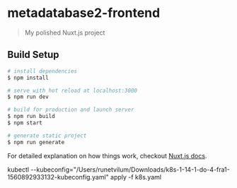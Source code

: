 # metadatabase2-frontend

> My polished Nuxt.js project

## Build Setup

``` bash
# install dependencies
$ npm install

# serve with hot reload at localhost:3000
$ npm run dev

# build for production and launch server
$ npm run build
$ npm start

# generate static project
$ npm run generate
```

For detailed explanation on how things work, checkout [Nuxt.js docs](https://nuxtjs.org).

kubectl --kubeconfig="/Users/runetvilum/Downloads/k8s-1-14-1-do-4-fra1-1560892933132-kubeconfig.yaml" apply -f k8s.yaml
